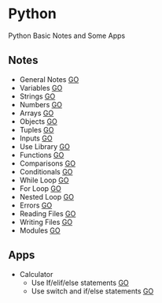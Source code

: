 # Python
Python Basic Notes and Some Apps

## Notes
  * General Notes [GO](https://github.com/HopeMashal/Python/blob/master/Notes/General_Notes.py)
  * Variables [GO](https://github.com/HopeMashal/Python/blob/master/Notes/Variables.py)
  * Strings [GO](https://github.com/HopeMashal/Python/blob/master/Notes/Strings.py)
  * Numbers [GO](https://github.com/HopeMashal/Python/blob/master/Notes/Numbers.py)
  * Arrays [GO](https://github.com/HopeMashal/Python/blob/master/Notes/Arrays.py)
  * Objects [GO](https://github.com/HopeMashal/Python/blob/master/Notes/Objects.py)
  * Tuples [GO](https://github.com/HopeMashal/Python/blob/master/Notes/Tuples.py)
  * Inputs [GO](https://github.com/HopeMashal/Python/blob/master/Notes/Input.py)
  * Use Library [GO](https://github.com/HopeMashal/Python/blob/master/Notes/Use_Library.py)
  * Functions [GO](https://github.com/HopeMashal/Python/blob/master/Notes/Functions.py)
  * Comparisons [GO](https://github.com/HopeMashal/Python/blob/master/Notes/Comparisons.py)
  * Conditionals [GO](https://github.com/HopeMashal/Python/blob/master/Notes/Conditionals.py)
  * While Loop [GO](https://github.com/HopeMashal/Python/blob/master/Notes/While_Loop.py)
  * For Loop [GO](https://github.com/HopeMashal/Python/blob/master/Notes/For_Loop.py)
  * Nested Loop [GO](https://github.com/HopeMashal/Python/blob/master/Notes/Nested_Loop.py)
  * Errors [GO](https://github.com/HopeMashal/Python/blob/master/Notes/Errors.py)
  * Reading Files [GO](https://github.com/HopeMashal/Python/blob/master/Notes/Reading_Files.py)
  * Writing Files [GO](https://github.com/HopeMashal/Python/blob/master/Notes/Writing_Files.py)
  * Modules [GO](https://github.com/HopeMashal/Python/blob/master/Notes/Modules.py)

## Apps
  * Calculator 
    * Use If/elif/else statements [GO](https://github.com/HopeMashal/Python/blob/master/Apps/easy_calculator.py)
    * Use switch and if/else statements [GO](https://github.com/HopeMashal/Python/blob/master/Apps/calculator.py)